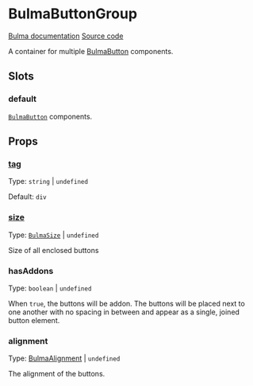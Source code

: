# BulmaButtonGroup

[Bulma documentation](https://bulma.io/documentation/elements/button/#list-of-buttons)
[Source code](https://github.com/csc530/vuebulma/blob/main/src/components/containers/BulmaButtonGroup.vue)

A container for multiple [BulmaButton](../elements/BulmaButton.md) components.

## Slots

### default

[`BulmaButton`](../elements/BulmaButton.md) components.

## Props

### [tag](../../types/common_types.md#tag)

Type: `string` | `undefined`

Default: `div`

### [size](../../types/common_types.md#bulmasize)

Type: [`BulmaSize`](../../types/common_types.md#bulmasize) | `undefined`

Size of all enclosed buttons

### hasAddons

Type: `boolean` | `undefined`

When `true`, the buttons will be addon. The buttons will be placed next to one another with no spacing in between and
appear as a single, joined button element.

### alignment

Type: [BulmaAlignment](../../types/common_types.md#bulmaalignment) | `undefined`

The alignment of the buttons.

